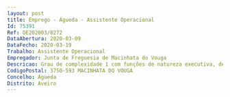 ```yaml
--- 
layout: post
title: Emprego - Águeda - Assistente Operacional
Id: 75391
Ref: OE202003/0272
DataAbertura: 2020-03-09
DataFecho: 2020-03-19
Trabalho: Assistente Operacional
Empregador: Junta de Freguesia de Macinhata do Vouga
Descricao: Grau de complexidade 1 com funções de natureza executiva, de caráter manual ou mecânico, enquadradas em diretivas definidas, na área funcional na área administrativa, em especial, atendimento ao público e tratamento dos respetivos pedidos  arquivo da documentação da freguesia  secretariado das reuniões dos órgãos da freguesia  elaboração de ofícios e outros documentos, em suporte informático  realizar tarefas no âmbito do  posto CTT   apoio ao processamento de remunerações e pagamentos, utilizando aplicação informática
CodigoPostal: 3750-593 MACINHATA DO VOUGA
Concelho: Águeda
Distrito: Aveiro
--- 
```

